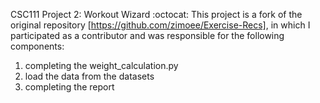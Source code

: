 CSC111 Project 2: Workout Wizard :octocat:
This project is a fork of the original repository [https://github.com/zimoee/Exercise-Recs], in which I participated as a contributor and was responsible for the following components:
1. completing the weight_calculation.py
2. load the data from the datasets
3. completing the report
